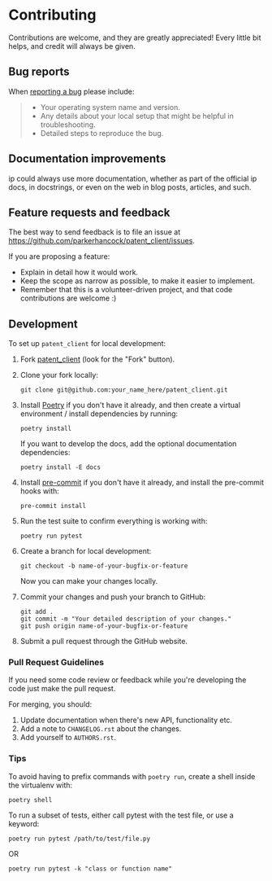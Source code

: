# Contributing

Contributions are welcome, and they are greatly appreciated! Every
little bit helps, and credit will always be given.

## Bug reports

When [reporting a bug](https://github.com/parkerhancock/patent_client/issues) please include:

> - Your operating system name and version.
> - Any details about your local setup that might be helpful in troubleshooting.
> - Detailed steps to reproduce the bug.

## Documentation improvements

ip could always use more documentation, whether as part of the
official ip docs, in docstrings, or even on the web in blog posts,
articles, and such.

## Feature requests and feedback

The best way to send feedback is to file an issue at <https://github.com/parkerhancock/patent_client/issues>.

If you are proposing a feature:

- Explain in detail how it would work.
- Keep the scope as narrow as possible, to make it easier to implement.
- Remember that this is a volunteer-driven project, and that code contributions are welcome :)

## Development

To set up `patent_client` for local development:

1. Fork [patent_client](https://github.com/parkerhancock/patent_client)
   (look for the "Fork" button).

2. Clone your fork locally:

   ```
   git clone git@github.com:your_name_here/patent_client.git
   ```

3. Install [Poetry](https://python-poetry.org/docs/#installation) if you don't have it already, and
   then create a virtual environment / install dependencies by running:

   ```
   poetry install
   ```

   If you want to develop the docs, add the optional documentation dependencies:

   ```
   poetry install -E docs
   ```

4. Install [pre-commit](https://pre-commit.com/) if you don't have it already, and install the
   pre-commit hooks with:

   ```
   pre-commit install
   ```

5. Run the test suite to confirm everything is working with:

   ```
   poetry run pytest
   ```

6. Create a branch for local development:

   ```
   git checkout -b name-of-your-bugfix-or-feature
   ```

   Now you can make your changes locally.

7. Commit your changes and push your branch to GitHub:

   ```
   git add .
   git commit -m "Your detailed description of your changes."
   git push origin name-of-your-bugfix-or-feature
   ```

8. Submit a pull request through the GitHub website.

### Pull Request Guidelines

If you need some code review or feedback while you're developing the code just make the pull request.

For merging, you should:

1. Update documentation when there's new API, functionality etc.
2. Add a note to `CHANGELOG.rst` about the changes.
3. Add yourself to `AUTHORS.rst`.

### Tips

To avoid having to prefix commands with `poetry run`, create a shell inside the virtualenv with:

```
poetry shell
```

To run a subset of tests, either call pytest with the test file, or use a keyword:

```
poetry run pytest /path/to/test/file.py
```

OR

```
poetry run pytest -k "class or function name"
```
